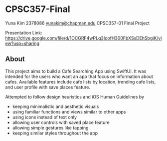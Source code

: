 # CPSC357-Final

Yuna Kim 
2378086 
yunakim@chapman.edu 
CPSC357-01 Final Project

Presentation Link: 
https://drive.google.com/file/d/1OCGRF4wPLq3IoofH300FbXSsDEhSbgjK/view?usp=sharing

## About
This project aims to build a Cafe Searching App using SwiftUI. It was intended for the users who want an app that focus on information about cafes. Available features include cafe lists by location, trending cafe lists, and user profile with save places feature. 

Attempted to follow design heuristics and iOS Human Guidelines by 
* keeping minimalistic and aesthetic visuals
* using familiar functions and views similar to other apps
* using icons instead of text only
* allowing user controls with saved place feature
* allowing simple gestures like tapping
* keeping similar styles throughout the app
